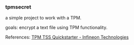 ### tpmsecret

a simple project to work with a TPM.

goals: encrypt a text file using TPM functionality.

References: [TPM TSS Quickstarter - Infineon Technologies](https://www.infineon.com/cms/en/product/promopages/tpm-tss-quickstarter/)
